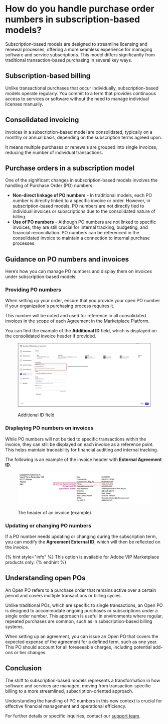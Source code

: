 # How do you handle purchase order numbers in subscription-based models?

Subscription-based models are designed to streamline licensing and renewal processes, offering a more seamless experience for managing software and service subscriptions. This model differs significantly from traditional transaction-based purchasing in several key ways.

## Subscription-based billing

Unlike transactional purchases that occur individually, subscription-based models operate regularly. You commit to a term that provides continuous access to services or software without the need to manage individual licenses manually.

## Consolidated invoicing

Invoices in a subscription-based model are consolidated, typically on a monthly or annual basis, depending on the subscription terms agreed upon.&#x20;

It means multiple purchases or renewals are grouped into single invoices, reducing the number of individual transactions.

## Purchase orders in a subscription model <a href="#handling-purchase-orders-in-the-subscription-model" id="handling-purchase-orders-in-the-subscription-model"></a>

One of the significant changes in subscription-based models involves the handling of Purchase Order (PO) numbers:

* **Non-direct linkage of PO numbers** - In traditional models, each PO number is directly linked to a specific invoice or order. However, in subscription-based models, PO numbers are not directly tied to individual invoices or subscriptions due to the consolidated nature of billing.
* **Use of PO numbers** - Although PO numbers are not linked to specific invoices, they are still crucial for internal tracking, budgeting, and financial reconciliation. PO numbers can be referenced in the consolidated invoice to maintain a connection to internal purchase processes.

## Guidance on PO numbers and invoices <a href="#client-guidance-on-po-numbers-and-invoices" id="client-guidance-on-po-numbers-and-invoices"></a>

Here’s how you can manage PO numbers and display them on invoices under subscription-based models:

### Providing PO numbers

When setting up your order, ensure that you provide your open PO number if your organization's purchasing process requires it.&#x20;

This number will be noted and used for reference in all consolidated invoices in the scope of each Agreement in the Marketplace Platform.&#x20;

You can find the example of the **Additional ID** field, which is displayed on the consolidated invoice header if provided.

<figure><img src="../../.gitbook/assets/image (452).png" alt=""><figcaption><p>Additional ID field</p></figcaption></figure>

### Displaying PO numbers on invoices

While PO numbers will not be tied to specific transactions within the invoice, they can still be displayed on each invoice as a reference point. This helps maintain traceability for financial auditing and internal tracking.&#x20;

The following is an example of the invoice header with **External Agreement ID**.

<figure><img src="../../.gitbook/assets/image (453).png" alt=""><figcaption><p>The header of an invoice (example)</p></figcaption></figure>

### Updating or changing PO numbers

If a PO number needs updating or changing during the subscription term, you can modify the **Agreement External ID**, which will then be reflected on the invoice.

{% hint style="info" %}
This option is available for Adobe VIP Marketplace products only.
{% endhint %}

## Understanding open POs

An Open PO refers to a purchase order that remains active over a certain period and covers multiple transactions or billing cycles.&#x20;

Unlike traditional POs, which are specific to single transactions, an Open PO is designed to accommodate ongoing purchases or subscriptions under a single order number. This approach is useful in environments where regular, repeated purchases are common, such as in subscription-based billing systems.&#x20;

When setting up an agreement, you can issue an Open PO that covers the expected expense of the agreement for a defined term, such as one year. This PO should account for all foreseeable charges, including potential add-ons or tier changes.

## **Conclusion** <a href="#conclusion" id="conclusion"></a>

The shift to subscription-based models represents a transformation in how software and services are managed, moving from transaction-specific billing to a more streamlined, subscription-oriented approach.&#x20;

Understanding the handling of PO numbers in this new context is crucial for effective financial management and operational efficiency.

For further details or specific inquiries, contact our [support team](../getting-support.md).&#x20;
